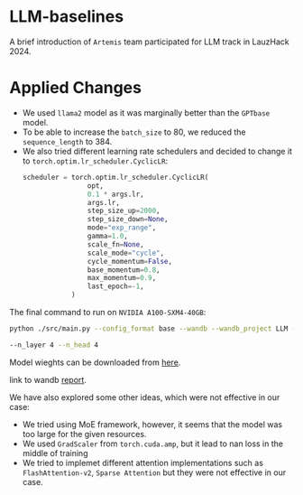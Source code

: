 # LLM-baselines

A brief introduction of `Artemis` team participated for LLM track in LauzHack 2024.

# Applied Changes

- We used `llama2` model as it was marginally better than the `GPTbase` model.
- To be able to increase the `batch_size` to 80, we reduced the `sequence_length` to 384.
- We also tried different learning rate schedulers and decided to change it to `torch.optim.lr_scheduler.CyclicLR`:
    ```python
    scheduler = torch.optim.lr_scheduler.CyclicLR(
                    opt,
                    0.1 * args.lr,
                    args.lr,
                    step_size_up=2000,
                    step_size_down=None,
                    mode="exp_range",
                    gamma=1.0,
                    scale_fn=None,
                    scale_mode="cycle",
                    cycle_momentum=False,
                    base_momentum=0.8,
                    max_momentum=0.9,
                    last_epoch=-1,
                )
    ```

The final command to run on `NVIDIA A100-SXM4-40GB`:
```sh
python ./src/main.py --config_format base --wandb --wandb_project LLM --model llama2 --seed 123 --batch_size 80  --sequence_length 384

--n_layer 4 --n_head 4
```
Model wieghts can be downloaded from [here](https://drive.google.com/drive/folders/1BDzHfSDK2o2LcwYCVEatGHgD1w6g4TL1?usp=sharing).

link to wandb [report](https://api.wandb.ai/links/hokarami/mzioc2ef).

We have also explored some other ideas, which were not effective in our case:
- We tried using MoE framework, however, it seems that the model was too large for the given resources.
- We used `GradScaler` from `torch.cuda.amp`, but it lead to nan loss in the middle of training
- We tried to implemet different attention implementations such as `FlashAttention-v2`, `Sparse Attention` but they were not effective in our case.
